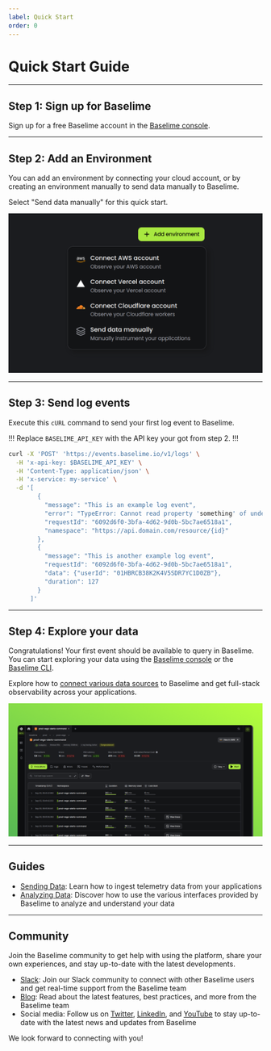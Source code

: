 ```yaml
---
label: Quick Start
order: 0
---
```


# Quick Start Guide

---

## Step 1: Sign up for Baselime

Sign up for a free Baselime account in the [Baselime console](https://console.baselime.io).

---

## Step 2: Add an Environment

You can add an environment by connecting your cloud account, or by creating an environment manually to send data manually to Baselime.

Select "Send data manually" for this quick start.

![Add an Environment](./assets/images/illustrations/quickstart/connect.png)


---

## Step 3: Send log events

Execute this `cURL` command to send your first log event to Baselime.

!!!
Replace `BASELIME_API_KEY` with the API key your got from step 2.
!!!

```bash # :icon-terminal: terminal
curl -X 'POST' 'https://events.baselime.io/v1/logs' \
  -H 'x-api-key: $BASELIME_API_KEY' \
  -H 'Content-Type: application/json' \
  -H 'x-service: my-service' \
  -d '[
        {
          "message": "This is an example log event",
          "error": "TypeError: Cannot read property 'something' of undefined",
          "requestId": "6092d6f0-3bfa-4d62-9d0b-5bc7ae6518a1",
          "namespace": "https://api.domain.com/resource/{id}"
        },
        {
          "message": "This is another example log event",
          "requestId": "6092d6f0-3bfa-4d62-9d0b-5bc7ae6518a1",
          "data": {"userId": "01HBRCB38K2K4V5SDR7YC1D0ZB"},
          "duration": 127
        }
      ]'
```

---

## Step 4: Explore your data

Congratulations! Your first event should be available to query in Baselime. You can start exploring your data using the [Baselime console](https://console.baselime.io) or the [Baselime CLI](./cli/install.md).

Explore how to [connect various data sources](./sending-data/) to Baselime and get full-stack observability across your applications.

![Your data in Baselime](./assets/images/illustrations/quickstart/lambda.png)

---

## Guides

- [Sending Data](./sending-data/): Learn how to ingest telemetry data from your applications
- [Analyzing Data](./analysing-data/overview.md): Discover how to use the various interfaces provided by Baselime to analyze and understand your data

---
## Community

Join the Baselime community to get help with using the platform, share your own experiences, and stay up-to-date with the latest developments.

- [Slack](https://join.slack.com/t/baselimecommunity/shared_invite/zt-2iqnawlfl-jODT1lZMyq8b5YH5qhZ5ew): Join our Slack community to connect with other Baselime users and get real-time support from the Baselime team
- [Blog](https://baselime.io/blog): Read about the latest features, best practices, and more from the Baselime team
- Social media: Follow us on [Twitter](https://twitter.com/baselimeHQ), [LinkedIn](https://www.linkedin.com/company/baselime), and [YouTube](https://youtube.com/@baselimedev) to stay up-to-date with the latest news and updates from Baselime

We look forward to connecting with you!